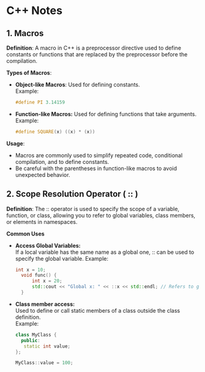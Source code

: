 # C++ Notes

## 1. **Macros**  
**Definition**: A macro in C++ is a preprocessor directive used to define constants or functions that are replaced by the preprocessor before the compilation.  


**Types of Macros**:
- **Object-like Macros**: Used for defining constants.  
  Example:
  ```cpp
  #define PI 3.14159
  ```
- **Function-like Macros:** Used for defining functions that take arguments.   
    Example:
  ```cpp
  #define SQUARE(x) ((x) * (x))  
    ```

**Usage**: 
- Macros are commonly used to simplify repeated code, conditional compilation, and to define constants.
- Be careful with the parentheses in function-like macros to avoid unexpected behavior.

## 2. **Scope Resolution Operator ( :: )**
**Definition**: The :: operator is used to specify the scope of a variable, function, or class, allowing you to refer to global variables, class members, or elements in namespaces.    

**Common Uses** 
- **Access Global Variables:**  
  If a local variable has the same name as a global one, :: can be used to specify the global variable. 
  Example:
  ```cpp
  int x = 10;
    void func() {
        int x = 20;
        std::cout << "Global x: " << ::x << std::endl; // Refers to global x
    }
    ```
- **Class member access:**  
  Used to define or call static members of a class outside the class definition.    
  Example:
  ```cpp
  class MyClass {
    public:
     static int value;
  };

  MyClass::value = 100;
  ```
  



 
